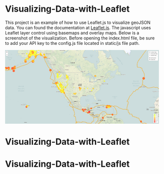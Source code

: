 # Visualizing-Data-with-Leaflet

This project is an example of how to use Leaflet.js to visualize geoJSON data.  You can found the documentation at [Leaflet.js](https://leafletjs.com/reference-1.4.0.html). The javascript uses Leaflet layer control using basemaps and overlay maps. Below is a screenshot of the visualization.  Before opening the index.html file, be sure to add your API key to the config.js file located in static/js file path.

![MapExample](Images/MapExample.PNG)
# Visualizing-Data-with-Leaflet
# Visualizing-Data-with-Leaflet
